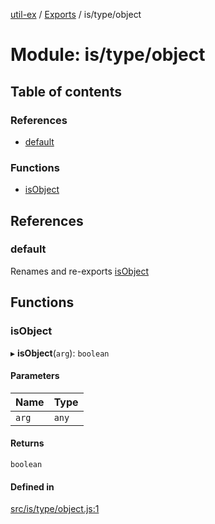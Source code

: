 [util-ex](../README.md) / [Exports](../modules.md) / is/type/object

# Module: is/type/object

## Table of contents

### References

- [default](is_type_object.md#default)

### Functions

- [isObject](is_type_object.md#isobject)

## References

### default

Renames and re-exports [isObject](is_type_object.md#isobject)

## Functions

### isObject

▸ **isObject**(`arg`): `boolean`

#### Parameters

| Name | Type |
| :------ | :------ |
| `arg` | `any` |

#### Returns

`boolean`

#### Defined in

[src/is/type/object.js:1](https://github.com/snowyu/util-ex.js/blob/6dff38f/src/is/type/object.js#L1)

